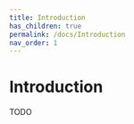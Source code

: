 ```yaml
---
title: Introduction
has_children: true
permalink: /docs/Introduction
nav_order: 1
---
```

# Introduction

TODO
